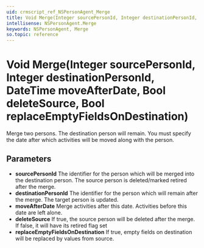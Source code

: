 ```yaml
---
uid: crmscript_ref_NSPersonAgent_Merge
title: Void Merge(Integer sourcePersonId, Integer destinationPersonId, DateTime moveAfterDate, Bool deleteSource, Bool replaceEmptyFieldsOnDestination)
intellisense: NSPersonAgent.Merge
keywords: NSPersonAgent, Merge
so.topic: reference
---
```


# Void Merge(Integer sourcePersonId, Integer destinationPersonId, DateTime moveAfterDate, Bool deleteSource, Bool replaceEmptyFieldsOnDestination)

Merge two persons. The destination person will remain. You must specify the date after which activities will be moved along with the person.

## Parameters

* **sourcePersonId** The identifier for the person which will be merged into the destination person. The source person is deleted/marked retired after the merge.
* **destinationPersonId** The identifier for the person which will remain after the merge. The target person is updated.
* **moveAfterDate** Merge activities after this date. Activities before this date are left alone.
* **deleteSource** If true, the source person will be deleted after the merge. If false, it will have its retired flag set
* **replaceEmptyFieldsOnDestination** If true, empty fields on destination will be replaced by values from source.
